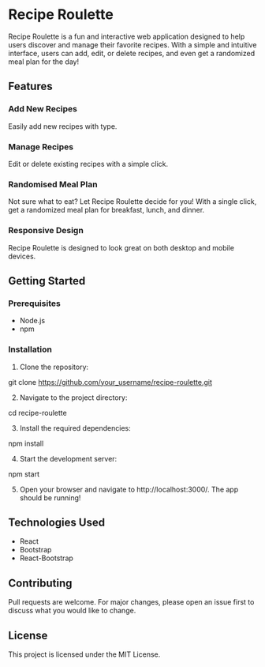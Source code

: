 # Recipe Roulette
Recipe Roulette is a fun and interactive web application designed to help users discover and manage their favorite recipes. With a simple and intuitive interface, users can add, edit, or delete recipes, and even get a randomized meal plan for the day!

## Features
### Add New Recipes
Easily add new recipes with type.

### Manage Recipes
Edit or delete existing recipes with a simple click.

### Randomised Meal Plan
Not sure what to eat? Let Recipe Roulette decide for you! With a single click, get a randomized meal plan for breakfast, lunch, and dinner.

### Responsive Design
Recipe Roulette is designed to look great on both desktop and mobile devices.

## Getting Started
### Prerequisites
* Node.js
* npm

### Installation
1. Clone the repository:

git clone https://github.com/your_username/recipe-roulette.git

2. Navigate to the project directory:

cd recipe-roulette

3. Install the required dependencies:

npm install 

4. Start the development server:

npm start

5. Open your browser and navigate to http://localhost:3000/. The app should be running!

## Technologies Used
* React
* Bootstrap
* React-Bootstrap

## Contributing
Pull requests are welcome. For major changes, please open an issue first to discuss what you would like to change.

## License
This project is licensed under the MIT License.
